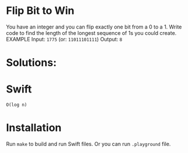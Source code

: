 # Flip Bit to Win
You have an integer and you can flip exactly one bit from a 0 to a 1. Write code to find the length of the longest sequence of 1s you could create.
EXAMPLE
Input: `1775` (or: `11011101111`)
Output: `8`


# Solutions:

# Swift
```
O(log n)
```

# Installation
Run `make` to build and run Swift files. Or you can run `.playground` file.
